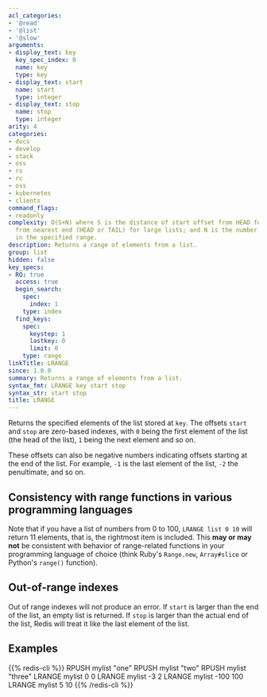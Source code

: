 ```yaml
---
acl_categories:
- '@read'
- '@list'
- '@slow'
arguments:
- display_text: key
  key_spec_index: 0
  name: key
  type: key
- display_text: start
  name: start
  type: integer
- display_text: stop
  name: stop
  type: integer
arity: 4
categories:
- docs
- develop
- stack
- oss
- rs
- rc
- oss
- kubernetes
- clients
command_flags:
- readonly
complexity: O(S+N) where S is the distance of start offset from HEAD for small lists,
  from nearest end (HEAD or TAIL) for large lists; and N is the number of elements
  in the specified range.
description: Returns a range of elements from a list.
group: list
hidden: false
key_specs:
- RO: true
  access: true
  begin_search:
    spec:
      index: 1
    type: index
  find_keys:
    spec:
      keystep: 1
      lastkey: 0
      limit: 0
    type: range
linkTitle: LRANGE
since: 1.0.0
summary: Returns a range of elements from a list.
syntax_fmt: LRANGE key start stop
syntax_str: start stop
title: LRANGE
---
```

Returns the specified elements of the list stored at `key`.
The offsets `start` and `stop` are zero-based indexes, with `0` being the first
element of the list (the head of the list), `1` being the next element and so
on.

These offsets can also be negative numbers indicating offsets starting at the
end of the list.
For example, `-1` is the last element of the list, `-2` the penultimate, and so
on.

## Consistency with range functions in various programming languages

Note that if you have a list of numbers from 0 to 100, `LRANGE list 0 10` will
return 11 elements, that is, the rightmost item is included.
This **may or may not** be consistent with behavior of range-related functions
in your programming language of choice (think Ruby's `Range.new`, `Array#slice`
or Python's `range()` function).

## Out-of-range indexes

Out of range indexes will not produce an error.
If `start` is larger than the end of the list, an empty list is returned.
If `stop` is larger than the actual end of the list, Redis will treat it like
the last element of the list.

## Examples

{{% redis-cli %}}
RPUSH mylist "one"
RPUSH mylist "two"
RPUSH mylist "three"
LRANGE mylist 0 0
LRANGE mylist -3 2
LRANGE mylist -100 100
LRANGE mylist 5 10
{{% /redis-cli %}}

